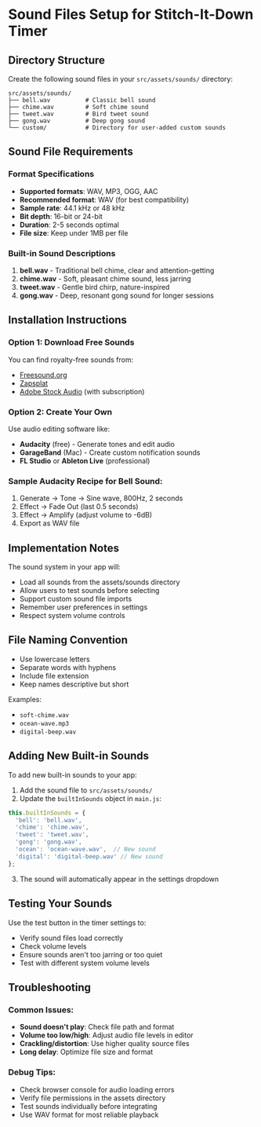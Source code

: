 # Sound Files Setup for Stitch-It-Down Timer

## Directory Structure
Create the following sound files in your `src/assets/sounds/` directory:

```
src/assets/sounds/
├── bell.wav          # Classic bell sound
├── chime.wav         # Soft chime sound
├── tweet.wav         # Bird tweet sound
├── gong.wav          # Deep gong sound
└── custom/           # Directory for user-added custom sounds
```

## Sound File Requirements

### Format Specifications
- **Supported formats**: WAV, MP3, OGG, AAC
- **Recommended format**: WAV (for best compatibility)
- **Sample rate**: 44.1 kHz or 48 kHz
- **Bit depth**: 16-bit or 24-bit
- **Duration**: 2-5 seconds optimal
- **File size**: Keep under 1MB per file

### Built-in Sound Descriptions

1. **bell.wav** - Traditional bell chime, clear and attention-getting
2. **chime.wav** - Soft, pleasant chime sound, less jarring
3. **tweet.wav** - Gentle bird chirp, nature-inspired
4. **gong.wav** - Deep, resonant gong sound for longer sessions

## Installation Instructions

### Option 1: Download Free Sounds
You can find royalty-free sounds from:
- [Freesound.org](https://freesound.org)
- [Zapsplat](https://www.zapsplat.com)
- [Adobe Stock Audio](https://stock.adobe.com/audio) (with subscription)

### Option 2: Create Your Own
Use audio editing software like:
- **Audacity** (free) - Generate tones and edit audio
- **GarageBand** (Mac) - Create custom notification sounds
- **FL Studio** or **Ableton Live** (professional)

### Sample Audacity Recipe for Bell Sound:
1. Generate → Tone → Sine wave, 800Hz, 2 seconds
2. Effect → Fade Out (last 0.5 seconds)
3. Effect → Amplify (adjust volume to -6dB)
4. Export as WAV file

## Implementation Notes

The sound system in your app will:
- Load all sounds from the assets/sounds directory
- Allow users to test sounds before selecting
- Support custom sound file imports
- Remember user preferences in settings
- Respect system volume controls

## File Naming Convention
- Use lowercase letters
- Separate words with hyphens
- Include file extension
- Keep names descriptive but short

Examples:
- `soft-chime.wav`
- `ocean-wave.mp3`
- `digital-beep.wav`

## Adding New Built-in Sounds

To add new built-in sounds to your app:

1. Add the sound file to `src/assets/sounds/`
2. Update the `builtInSounds` object in `main.js`:

```javascript
this.builtInSounds = {
  'bell': 'bell.wav',
  'chime': 'chime.wav',  
  'tweet': 'tweet.wav',
  'gong': 'gong.wav',
  'ocean': 'ocean-wave.wav',  // New sound
  'digital': 'digital-beep.wav' // New sound
};
```

3. The sound will automatically appear in the settings dropdown

## Testing Your Sounds

Use the test button in the timer settings to:
- Verify sound files load correctly
- Check volume levels
- Ensure sounds aren't too jarring or too quiet
- Test with different system volume levels

## Troubleshooting

### Common Issues:
- **Sound doesn't play**: Check file path and format
- **Volume too low/high**: Adjust audio file levels in editor
- **Crackling/distortion**: Use higher quality source files
- **Long delay**: Optimize file size and format

### Debug Tips:
- Check browser console for audio loading errors
- Verify file permissions in the assets directory
- Test sounds individually before integrating
- Use WAV format for most reliable playback